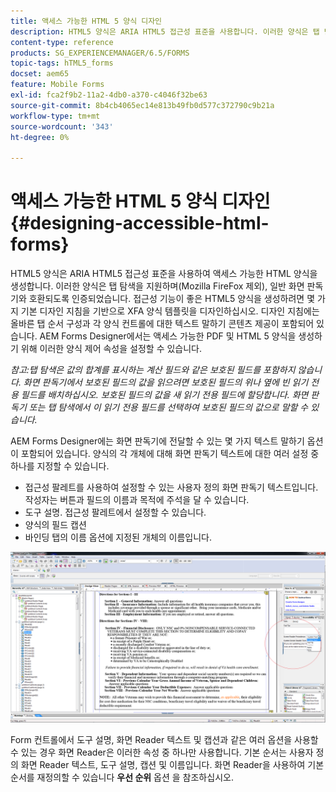 ```yaml
---
title: 액세스 가능한 HTML 5 양식 디자인
description: HTML5 양식은 ARIA HTML5 접근성 표준을 사용합니다. 이러한 양식은 탭 탐색을 지원하며 공통 화면 판독기와 호환되도록 인증되었습니다.
content-type: reference
products: SG_EXPERIENCEMANAGER/6.5/FORMS
topic-tags: hTML5_forms
docset: aem65
feature: Mobile Forms
exl-id: fca2f9b2-11a2-4db0-a370-c4046f32be63
source-git-commit: 8b4cb4065ec14e813b49fb0d577c372790c9b21a
workflow-type: tm+mt
source-wordcount: '343'
ht-degree: 0%

---
```


# 액세스 가능한 HTML 5 양식 디자인 {#designing-accessible-html-forms}

HTML5 양식은 ARIA HTML5 접근성 표준을 사용하여 액세스 가능한 HTML 양식을 생성합니다. 이러한 양식은 탭 탐색을 지원하며(Mozilla FireFox 제외), 일반 화면 판독기와 호환되도록 인증되었습니다. 접근성 기능이 좋은 HTML5 양식을 생성하려면 몇 가지 기본 디자인 지침을 기반으로 XFA 양식 템플릿을 디자인하십시오. 디자인 지침에는 올바른 탭 순서 구성과 각 양식 컨트롤에 대한 텍스트 말하기 콘텐츠 제공이 포함되어 있습니다. AEM Forms Designer에서는 액세스 가능한 PDF 및 HTML 5 양식을 생성하기 위해 이러한 양식 제어 속성을 설정할 수 있습니다.

*참고:탭 탐색은 값의 합계를 표시하는 계산 필드와 같은 보호된 필드를 포함하지 않습니다. 화면 판독기에서 보호된 필드의 값을 읽으려면 보호된 필드의 위나 옆에 빈 읽기 전용 필드를 배치하십시오. 보호된 필드의 값을 새 읽기 전용 필드에 할당합니다. 화면 판독기 또는 탭 탐색에서 이 읽기 전용 필드를 선택하여 보호된 필드의 값으로 말할 수 있습니다.*

AEM Forms Designer에는 화면 판독기에 전달할 수 있는 몇 가지 텍스트 말하기 옵션이 포함되어 있습니다. 양식의 각 개체에 대해 화면 판독기 텍스트에 대한 여러 설정 중 하나를 지정할 수 있습니다.

* 접근성 팔레트를 사용하여 설정할 수 있는 사용자 정의 화면 판독기 텍스트입니다. 작성자는 버튼과 필드의 이름과 목적에 주석을 달 수 있습니다.
* 도구 설명. 접근성 팔레트에서 설정할 수 있습니다.
* 양식의 필드 캡션
* 바인딩 탭의 이름 옵션에 지정된 개체의 이름입니다.

![접근성](assets/accessibility.png)

Form 컨트롤에서 도구 설명, 화면 Reader 텍스트 및 캡션과 같은 여러 옵션을 사용할 수 있는 경우 화면 Reader은 이러한 속성 중 하나만 사용합니다. 기본 순서는 사용자 정의 화면 Reader 텍스트, 도구 설명, 캡션 및 이름입니다. 화면 Reader을 사용하여 기본 순서를 재정의할 수 있습니다 **우선 순위** 옵션 을 참조하십시오.
